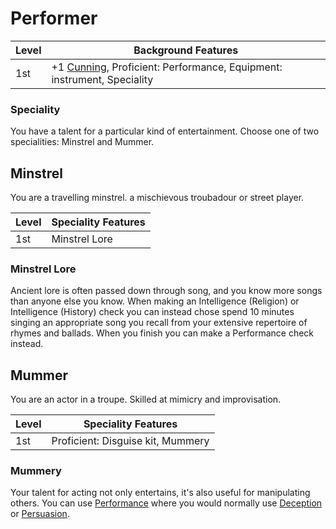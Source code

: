 # Performer

| Level             | Background Features    |
| ----------------- | - |
| 1st               | +1 [Cunning](pages/characters/attributes.md?id=cunning), Proficient: Performance, Equipment: instrument, Speciality |

### Speciality

You have a talent for a particular kind of entertainment. Choose one of two specialities: Minstrel and Mummer.

## Minstrel

You are a travelling minstrel. a mischievous troubadour or street player.

| Level             | Speciality Features    |
| ----------------- | - |
| 1st               | Minstrel Lore |

### Minstrel Lore

Ancient lore is often passed down through song, and you know more songs than anyone else you know. When making an Intelligence (Religion) or Intelligence (History) check you can instead chose spend 10 minutes singing an appropriate song you recall from your extensive repertoire of rhymes and ballads. When you finish you can make a Performance check instead.

## Mummer

You are an actor in a troupe. Skilled at mimicry and improvisation.

| Level             | Speciality Features    |
| ----------------- | - |
| 1st               | Proficient: Disguise kit, Mummery |

### Mummery

Your talent for acting not only entertains, it's also useful for manipulating others. You can use [Performance]() where you would normally use [Deception]() or [Persuasion]().
